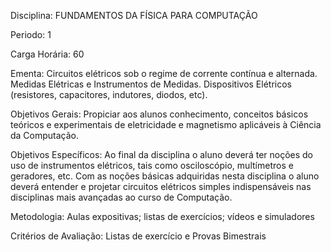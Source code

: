 Disciplina: FUNDAMENTOS DA FÍSICA PARA COMPUTAÇÃO

Periodo: 1

Carga Horária: 60
 
Ementa:
    Circuitos elétricos sob o regime de corrente contínua e alternada. Medidas Elétricas e Instrumentos de Medidas. Dispositivos Elétricos (resistores, capacitores, indutores, diodos, etc).
 
Objetivos Gerais:
    Propiciar aos alunos conhecimento, conceitos básicos teóricos e experimentais de eletricidade e magnetismo aplicáveis à Ciência da Computação.
 
Objetivos Específicos:
    Ao final da disciplina o aluno deverá ter noções do uso de instrumentos elétricos, tais como osciloscópio, multímetros e geradores, etc. Com as noções básicas adquiridas nesta disciplina o aluno deverá entender e projetar circuitos elétricos simples indispensáveis nas disciplinas mais avançadas ao curso de Computação.
 
Metodologia:
    Aulas expositivas; listas de exercícios; vídeos e simuladores
 
Critérios de Avaliação:
    Listas de exercício e Provas Bimestrais
